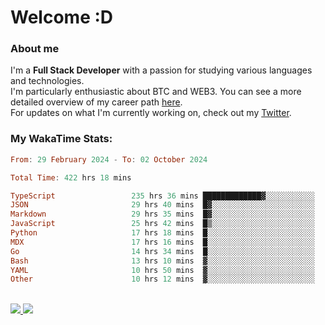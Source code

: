 # Welcome :D

### About me

I'm a **Full Stack Developer** with a passion for studying various languages and technologies. 
</br>
I'm particularly enthusiastic about BTC and WEB3. You can see a more detailed overview of my career path [here](https://yan-pi.vercel.app/).
</br>
For updates on what I'm currently working on, check out my [Twitter](https://twitter.com/yamigake).

### My WakaTime Stats:
<!--START_SECTION:waka-->

```haskell
From: 29 February 2024 - To: 02 October 2024

Total Time: 422 hrs 18 mins

TypeScript                 235 hrs 36 mins █████████████▓░░░░░░░░░░░   54.47 %
JSON                       29 hrs 40 mins  █▓░░░░░░░░░░░░░░░░░░░░░░░   06.86 %
Markdown                   29 hrs 35 mins  █▓░░░░░░░░░░░░░░░░░░░░░░░   06.84 %
JavaScript                 25 hrs 42 mins  █▒░░░░░░░░░░░░░░░░░░░░░░░   05.94 %
Python                     17 hrs 18 mins  █░░░░░░░░░░░░░░░░░░░░░░░░   04.00 %
MDX                        17 hrs 16 mins  █░░░░░░░░░░░░░░░░░░░░░░░░   03.99 %
Go                         14 hrs 34 mins  █░░░░░░░░░░░░░░░░░░░░░░░░   03.37 %
Bash                       13 hrs 10 mins  ▓░░░░░░░░░░░░░░░░░░░░░░░░   03.05 %
YAML                       10 hrs 50 mins  ▓░░░░░░░░░░░░░░░░░░░░░░░░   02.51 %
Other                      10 hrs 12 mins  ▓░░░░░░░░░░░░░░░░░░░░░░░░   02.36 %
```

<!--END_SECTION:waka-->

<div style="display: inline_block"><br>
  <a style="border-radius:10px;" href="https://www.linkedin.com/in/yan-fernandes-55a81a201/" target="_blank"><img src="https://skillicons.dev/icons?i=linkedin" target="_blank"</a> 
  <a style="border-radius:10px;" href = "mailto:yanfernandes404@gmail.com"><img src="https://skillicons.dev/icons?i=gmail" target="_blank"></a>
</div>

